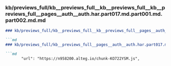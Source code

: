 ### kb/previews_full/kb__previews_full__kb__previews_full__kb__previews_full__pages__auth__auth.har.part017.md.part001.md.part002.md.md

```md
### kb/previews_full/kb__previews_full__kb__previews_full__pages__auth__auth.har.part017.md.part001.md.part002.md

```md
### kb/previews_full/kb__previews_full__pages__auth__auth.har.part017.md.part001.md (part 002)

```md
       "url": "https://n958200.alteg.io/chunk-KO722YSM.js",
            
```

```

```

```
